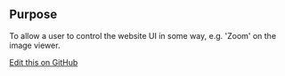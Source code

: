 ## Purpose
To allow a user to control the website UI in some way, e.g. 'Zoom' on the image viewer.

[Edit this on GitHub](https://github.com/wellcomecollection/wellcomecollection.org/edit/main/common/views/components/Buttons/Control/README.md)

